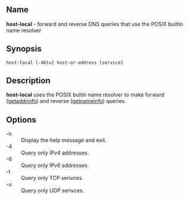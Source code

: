 ## Name

**host-local** - forward and reverse DNS queries that use the POSIX builtin name resolver

## Synopsis

`host-local [-46tu] host-or-address [service]`

## Description

**host-local** uses the POSIX bultin name resolver to make forward ([getaddrinfo](https://linux.die.net/man/3/getaddrinfo)) and reverse ([getnameinfo](https://linux.die.net/man/3/getnameinfo)) queries.

## Options

<dl>
<dt>-h</dt>
<dd>Display the help message and exit.</dd>
<dt>-4</dt>
<dd>Query only IPv4 addresses.</dd>
<dt>-6</dt>
<dd>Query only IPv6 addresses.</dd>
<dt>-t</dt>
<dd>Query only TCP serivces.</dd>
<dt>-u</dt>
<dd>Query only UDP serivces.</dd>
</dl>
